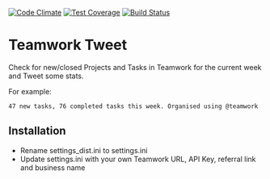 [![Code Climate](https://codeclimate.com/github/murrion/TeamTweet/badges/gpa.svg)](https://codeclimate.com/github/murrion/TeamTweet)
[![Test Coverage](https://codeclimate.com/github/murrion/TeamTweet/badges/coverage.svg)](https://codeclimate.com/github/murrion/TeamTweet/coverage)
[![Build Status](https://travis-ci.org/murrion/TeamTweet.svg?branch=master)](https://travis-ci.org/murrion/TeamTweet)

Teamwork Tweet
==============

Check for new/closed Projects and Tasks in Teamwork for the current week and Tweet some stats.

For example:

`47 new tasks, 76 completed tasks this week. Organised using @teamwork`

Installation
------------

* Rename settings_dist.ini to settings.ini
* Update settings.ini with your own Teamwork URL, API Key, referral link and business name